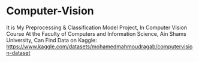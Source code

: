 # Computer-Vision
It is My Preprocessing &amp; Classification Model Project, In Computer Vision Course At the Faculty of Computers and Information Science, Ain Shams University, 
Can Find Data on Kaggle: https://www.kaggle.com/datasets/mohamedmahmoudragab/computervision-dataset
